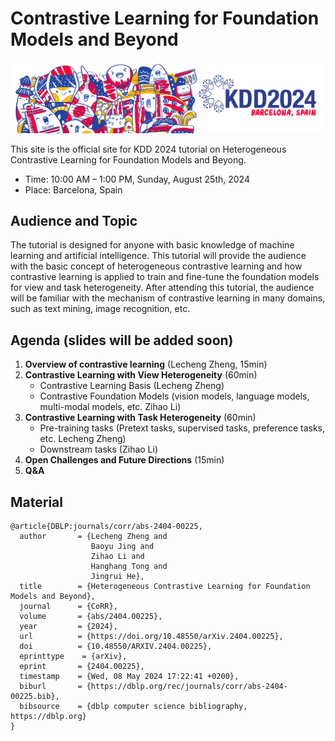 # Contrastive Learning for Foundation Models and Beyond

![frontpage](KDD24-banner-scaled.jpeg)

This site is the official site for KDD 2024 tutorial on Heterogeneous Contrastive Learning for Foundation Models and Beyong.

- Time: 10:00 AM – 1:00 PM, Sunday, August 25th, 2024
- Place: Barcelona, Spain


## Audience and Topic
The tutorial is designed for anyone with basic knowledge of machine learning and artificial intelligence. This tutorial will provide the audience with the basic concept of heterogeneous contrastive learning and how contrastive learning is applied to train and fine-tune the foundation models for view and task heterogeneity. After attending this tutorial, the audience will be familiar with the mechanism of contrastive learning in many domains, such as text mining, image recognition, etc.


## Agenda (slides will be added soon)


1. **Overview of contrastive learning** (Lecheng Zheng, 15min)  
2. **Contrastive Learning with View Heterogeneity** (60min)  
    - Contrastive Learning Basis (Lecheng Zheng)
    - Contrastive Foundation Models (vision models, language models,  multi-modal models, etc. Zihao Li)
3. **Contrastive Learning with Task Heterogeneity** (60min)  
    - Pre-training tasks (Pretext tasks, supervised tasks, preference tasks, etc. Lecheng Zheng)
    - Downstream tasks (Zihao Li)
4. **Open Challenges and Future Directions** (15min)
5. **Q&A**


## Material
```
@article{DBLP:journals/corr/abs-2404-00225,
  author       = {Lecheng Zheng and
                  Baoyu Jing and
                  Zihao Li and
                  Hanghang Tong and
                  Jingrui He},
  title        = {Heterogeneous Contrastive Learning for Foundation Models and Beyond},
  journal      = {CoRR},
  volume       = {abs/2404.00225},
  year         = {2024},
  url          = {https://doi.org/10.48550/arXiv.2404.00225},
  doi          = {10.48550/ARXIV.2404.00225},
  eprinttype    = {arXiv},
  eprint       = {2404.00225},
  timestamp    = {Wed, 08 May 2024 17:22:41 +0200},
  biburl       = {https://dblp.org/rec/journals/corr/abs-2404-00225.bib},
  bibsource    = {dblp computer science bibliography, https://dblp.org}
}
```
